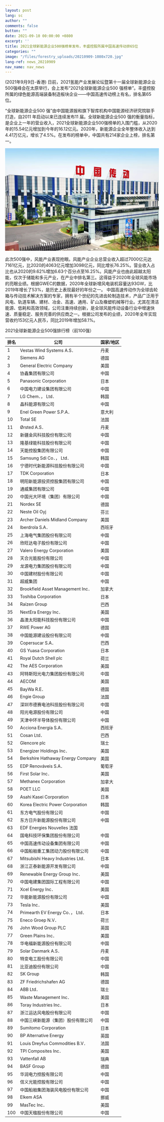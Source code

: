 ```yaml
---
layout: post
lang: sc
author: ""
comments: false
button: ""
date: 2021-09-10 00:00:00 +0800
excerpt: ''
title: 2021全球新能源企业500强榜单发布，丰盛控股所属中国高速传动排65位
categories: ""
image: "/files/forestry_uploads/20210909-1080x720.jpg"
lang-ref: news_20210909
nav_name: nav_news
---
```


(2021年9月9日-香港) 日前，2021氢能产业发展论坛暨第十一届全球新能源企业500强峰会在太原举行，会上发布“2021全球新能源企业500 强榜单”。丰盛控股所属的绿色能源高端装备制造板块企业——中国高速传动榜上有名，排名第65位。

“全球新能源企业500 强”由中国能源报和旗下智库机构中国能源经济研究院联手打造，自2011 年启动以来已连续发布11 届。全球新能源企业500 强的衡量指标，是企业上一年的营业收入，2021全球新能源企业500强榜单的入围门槛，从2020年的15.54亿元增加到今年的16.12亿元。2020年，新能源企业全年整体收入达到4.41万亿元，增长了4.5%。在发布的榜单中，中国共有214家企业上榜，排名第一。

![](/files/forestry_uploads/20210909-1080x720.jpg)

此次500强中，风能产业表现抢眼。风能产业企业总营业收入超过7000亿元达7161亿元，比2020的4063亿元增加3098亿元，同比增长76.25%。营业收入占比也从2020的9.62%增加6.63个百分点至16.25%。风能产业也由此超越太阳能，仅次于储能和多元产业，在产业中排名第三。这得益于2020年全球风能市场的亮眼业绩。根据GWEC的数据，2020年全球新增风电装机容量达93GW，比2019年增长了53%，是历史上表现最好的年份之一。
中国高速传动作为全球齿轮箱与传动技术解决方案的专家，拥有半个世纪的先进齿轮制造技术，产品广泛用于风电、轨道车辆、建材、冶金、高速、通用、矿山及橡塑机械等行业。尤其在清洁能源、低耗和高效领域，公司注重持续创新，是全球风能传动设备行业中增速快速、质量稳定、服务完善的供应商之一。根据公司发布的业绩，2020年全年实现营收约153亿元人民币，同比2019年增加58.1%。

2021全球新能源企业500强排行榜（前100强）

| 排名 | 公司 | 国家/地区 
|---|---|---|
| 1|Vestas Wind Systems A.S．| 丹麦 
| 2|Siemens AG |德国
| 3|General Electric Company | 美国 
| 4|协鑫集团有限公司 | 中国 
| 5|Panasonic Corporation	| 日本 
| 6|中国电力建设集团有限公司 | 中国 
| 7|LG Chem．， Ltd．	| 韩国 
| 8|晶科能源有限公司	| 中国 
| 9|Enel Green Power S.P.A．| 意大利 
| 10|Total SE	|法国
| 11|Ørsted A.S．	|丹麦
| 12|新疆金风科技股份有限公司	|中国
| 13|隆基绿能科技股份有限公司	|中国
| 14|天能控股集团有限公司	|中国
| 15|Samsung Sdi Co．， Ltd．	|韩国
| 16|宁德时代新能源科技股份有限公司	|中国
| 17|TDK Corporation	|日本
| 18|明阳新能源投资控股集团有限公司	|中国
| 19|通威集团有限公司	|中国
| 20|中国光大环境（集团）有限公司	|中国
| 21|Nordex SE	|德国
| 22|Neste Oil Oyj	|芬兰
| 23|Archer Daniels Midland Company	|美国
| 24|Iberdrola S.A．	|西班牙
| 25|上海电气集团股份有限公司	|中国
| 26|欣旺达电子股份有限公司	|中国
| 27|Valero Energy Corporation	|美国
| 28|天合光能股份有限公司	|中国
| 29|龙源电力集团股份有限公司	|中国
| 30|中国建材股份有限公司	|中国
| 31|超威集团	|中国
| 32|Brookfield Asset Management Inc．	|加拿大
| 33|Toshiba Corporation	|日本
| 34|Raízen Group	|巴西
| 35|NextEra Energy Inc．	|美国
| 36|晶澳太阳能科技股份有限公司	|中国
| 37|RWE Power AG	|德国
| 38|中国能源建设股份有限公司	|中国
| 39|Copersucar S.A．	|巴西
| 40|GS Yuasa Corporation	|日本
| 41|Royal Dutch Shell plc	|荷兰
| 42|The AES Corporation	|美国
| 43|阿特斯阳光电力集团股份有限公司	|中国
| 44|AECOM	|美国
| 45|BayWa R.E．	|德国
| 46|Engie Group	|法国
| 47|深圳市德赛电池科技股份有限公司	|中国
| 48|阳光电源股份有限公司	|中国
| 49|天津中环半导体股份有限公司	|中国
| 50|Acciona Energía S.A．	|西班牙
| 51|Cosan Ltd．	|巴西
| 52|Glencore plc	|瑞士
| 53|Energizer Holdings Inc．	|美国
| 54|Berkshire Hathaway Energy Company	|美国
| 55|EDP Renováveis S.A．	|葡萄牙
| 56|First Solar Inc．	|美国
| 57|Methanex Corporation	|加拿大
| 58|POET LLC	|美国
| 59|Asahi Kasei Corporation	|日本
| 60|Korea Electric Power Corporation	|韩国
| 61|东方电气股份有限公司	|中国
| 62|东方日升新能源股份有限公司	|中国
| 63|EDF Energies Nouvelles	法国
| 64|国电科技环保集团股份有限公司	|中国
| 65|中国高速传动设备集团有限公司	|中国
| 66|中国船舶重工集团动力股份有限公司	|中国
| 67|Mitsubishi Heavy Industries Ltd．	|日本
| 68|浙江正泰新能源开发有限公司	|中国
| 69|Renewable Energy Group Inc．	|美国
| 70|中国电建集团国际工程有限公司	|中国
| 71|Xcel Energy Inc． 	|美国
| 72|华能新能源股份有限公司	|中国
| 73|Tesla Inc．	|美国
| 74|Primearth EV Energy Co．， Ltd．	|日本
| 75|Eneco Groep N.V．	|荷兰
| 76|John Wood Group PLC	|英国
| 77|Green Plains Inc．	|美国
| 78|华电福新能源股份有限公司	|中国
| 79|Solar Danmark A.S．	|丹麦
| 80|特变电工股份有限公司	|中国
| 81|比亚迪股份有限公司	|中国
| 82|SK Group	|韩国
| 83|ZF Friedrichshafen AG	|德国
| 84|ABB Ltd．	|瑞士|
| 85|Waste Management Inc．	|美国
| 86|Toray Industries Inc．	|日本
| 87|浙江运达风电股份有限公司	|中国
| 88|中国三峡新能源（集团）股份有限公司	|中国
| 89|Sumitomo Corporation	|日本
| 90|BP Alternative Energy	|英国
| 91|Louis Dreyfus Commodities B.V．	|法国
| 92|TPI Composites Inc．	|美国
| 93|Vattenfall AB	|瑞典
| 94|BASF Group	|德国
| 95|华润电力控股有限公司	|中国
| 96|信义光能控股有限公司	|中国
| 97|中国船舶集团海装风电股份有限公司	|中国
| 98|Elkem ASA	|挪威
| 99|MasTec Inc．	|美国
| 100|中国天楹股份有限公司	|中国